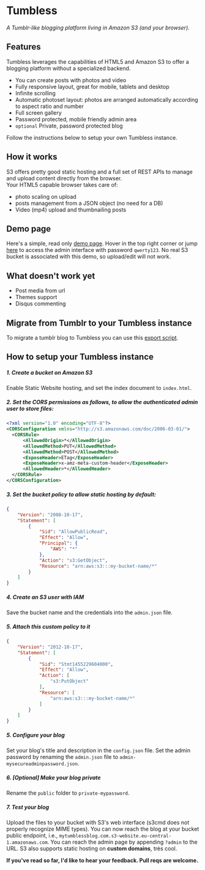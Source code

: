 # Tumbless
*A Tumblr-like blogging platform living in Amazon S3 (and your browser).*

## Features
Tumbless leverages the capabilities of HTML5 and Amazon S3 to offer a blogging platform without a specialized backend.
- You can create posts with photos and video 
- Fully responsive layout, great for mobile, tablets and desktop
- Infinite scrolling
- Automatic photoset layout: photos are arranged automatically according to aspect ratio and number
- Full screen gallery
- Password protected, mobile friendly admin area
- `optional` Private, password protected blog

Follow the instructions below to setup your own Tumbless instance.

## How it works
S3 offers pretty good static hosting and a full set of REST APIs to manage and upload content directly from the browser.   
Your HTML5 capable browser takes care of:
- photo scaling on upload
- posts management from a JSON object (no need for a DB)
- Video (mp4) upload and thumbnailing posts

## Demo page
Here's a simple, read only [demo page](https://matteobrusa.github.io/Tumbless/). Hover in the top right corner or jump [here](https://matteobrusa.github.io/Tumbless/?admin) to access the admin interface with password `qwerty123`. 
No real S3 bucket is associated with this demo, so upload/edit will not work.
 
## What doesn't work yet
- Post media from url
- Themes support
- Disqus commenting 

## Migrate from Tumblr to your Tumbless instance
To migrate a tumblr blog to Tumbless you can use this [export script](https://github.com/matteobrusa/TumblrToStaticExporter).

## How to setup your Tumbless instance
##### 1. Create a bucket on Amazon S3
Enable Static Website hosting, and set the index document to `index.html`.

##### 2. Set the CORS permissions as follows, to allow the authenticated admin user to store files:
```xml
<?xml version="1.0" encoding="UTF-8"?>
<CORSConfiguration xmlns="http://s3.amazonaws.com/doc/2006-03-01/">
  <CORSRule>
      <AllowedOrigin>*</AllowedOrigin>
      <AllowedMethod>PUT</AllowedMethod>
      <AllowedMethod>POST</AllowedMethod>
      <ExposeHeader>ETag</ExposeHeader>
      <ExposeHeader>x-amz-meta-custom-header</ExposeHeader>
      <AllowedHeader>*</AllowedHeader>
  </CORSRule>
</CORSConfiguration>
```
##### 3. Set the bucket policy to allow static hosting by default:
```json
{
	"Version": "2008-10-17",
	"Statement": [
		{
			"Sid": "AllowPublicRead",
			"Effect": "Allow",
			"Principal": {
				"AWS": "*"
			},
			"Action": "s3:GetObject",
			"Resource": "arn:aws:s3:::my-bucket-name/*"
		}
	]
}
```
##### 4. Create an S3 user with IAM
Save the bucket name and the credentials into the `admin.json` file.

##### 5. Attach this custom policy to it
```json
{
    "Version": "2012-10-17",
    "Statement": [
        {
            "Sid": "Stmt1455229604000",
            "Effect": "Allow",
            "Action": [
                "s3:PutObject"
            ],
            "Resource": [
                "arn:aws:s3:::my-bucket-name/*"
            ]
        }
    ]
}
```

##### 5. Configure your blog
Set your blog's title and description in the `config.json` file.
Set the admin password by renaming the `admin.json` file to `admin-mysecureadminpassword.json`.

##### 6. [Optional] Make your blog private
Rename the `public` folder to `private-mypassword`.

##### 7. Test your blog
Upload the files to your bucket with S3's web interface (s3cmd does not properly recognize MIME types).
You can now reach the blog at your bucket public endpoint, i.e., `mytumblessblog.com.s3-website.eu-central-1.amazonaws.com`.
You can reach the admin page by appending `?admin` to the URL.
S3 also supports static hosting on **custom domains**, très cool.

**If you've read so far, I'd like to hear your feedback. Pull reqs are welcome.**

